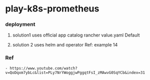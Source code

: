# play-k8s-prometheus

### deployment
1. solution1 uses official app catalog rancher 
  value.yaml
      Default

2. solution 2 uses helm and operator
  Ref: example 14

### Ref
```
- https://www.youtube.com/watch?v=QoDqxm7ybLc&list=PLy7NrYWoggjwPggqtFsI_zMAwvG0SqYCb&index=31
```

